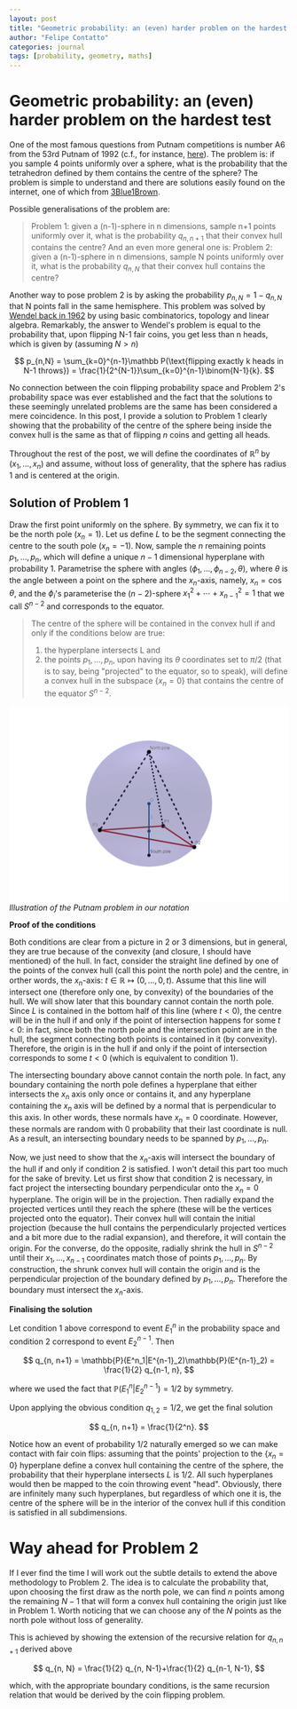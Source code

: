 ```yaml
---
layout: post
title: "Geometric probability: an (even) harder problem on the hardest test"
author: "Felipe Contatto"
categories: journal
tags: [probability, geometry, maths]
---
```

# Geometric probability: an (even) harder problem on the hardest test
One of the most famous questions from Putnam competitions is number A6 from the 53rd Putnam of 1992 (c.f., for instance, [here](https://prase.cz/kalva/putnam/putn92.html)). The problem is: if you sample 4 points uniformly over a sphere, what is the probability that the tetrahedron defined by them contains the centre of the sphere? The problem is simple to understand and there are solutions easily found on the internet, one of which from [3Blue1Brown](https://youtu.be/OkmNXy7er84?feature=shared).

Possible generalisations of the problem are: 
>Problem 1: given a (n-1)-sphere in n dimensions, sample n+1 points uniformly over it, what is the probability $q_{n, n+1}$ that their convex hull contains the centre? 
And an even more general one is:
>Problem 2: given a (n-1)-sphere in n dimensions, sample N points uniformly over it, what is the probability $q_{n,N}$ that their convex hull contains the centre?

Another way to pose problem 2 is by asking the probability $p_{n,N}=1-q_{n,N}$ that N points fall in the same hemisphere. This problem was solved by [Wendel back in 1962](https://www.mscand.dk/article/view/10655/8676) by using basic combinatorics, topology and linear algebra. Remarkably, the answer to Wendel's problem is equal to the probability that, upon flipping N-1 fair coins, you get less than n heads, which is given by (assuming $N>n$)

$$
p_{n,N} = \sum_{k=0}^{n-1}\mathbb P(\text{flipping exactly k heads in N-1 throws}) = \frac{1}{2^{N-1}}\sum_{k=0}^{n-1}\binom{N-1}{k}. 
$$

No connection between the coin flipping probability space and Problem 2's probability space was ever established and the fact that the solutions to these seemingly unrelated problems are the same has been considered a mere coincidence. In this post, I provide a solution to Problem 1 clearly showing that the probability of the centre of the sphere being inside the convex hull is the same as that of flipping $n$ coins and getting all heads.

Throughout the rest of the post, we will define the coordinates of $\mathbb{R}^n$ by $(x_1, \dots, x_n)$ and assume, without loss of generality, that the sphere has radius $1$ and is centered at the origin.

## Solution of Problem 1

Draw the first point uniformly on the sphere. By symmetry, we can fix it to be the north pole ($x_n=1$). Let us define $L$ to be the segment connecting the centre to the south pole ($x_n=-1$). Now, sample the $n$ remaining points $p_1, \dots, p_n$, which will define a unique $n-1$ dimensional hyperplane with probability $1$. Parametrise the sphere with angles $(\phi_1, \dots, \phi_{n-2}, \theta)$, where $\theta$ is the angle between a point on the sphere and the $x_n$-axis, namely, $x_n=\cos\theta$, and the $\phi_i$'s parameterise the $(n-2)$-sphere $x_1^2+\cdots+x_{n-1}^2=1$ that we call $S^{n-2}$ and corresponds to the equator.
 
>The centre of the sphere will be contained in the convex hull if and only if the conditions below are true:
>1. the hyperplane intersects L and
>2. the points $p_1, \dots, p_n$, upon having its $\theta$ coordinates set to $\pi/2$ (that is to say, being "projected" to the equator, so to speak), will define a convex hull in the subspace {$x_n=0$} that contains the centre of the equator $S^{n-2}$.

![](https://raw.githubusercontent.com/fcontatto/fcontatto.github.io/main/assets/img/geometricprobability/sphereputnam.png)
*Illustration of the Putnam problem in our notation*

**Proof of the conditions**

Both conditions are clear from a picture in $2$ or $3$ dimensions, but in general, they are true because of the convexity (and closure, I should have mentioned) of the hull. In fact, consider the straight line defined by one of the points  of the convex hull (call this point the north pole) and the centre, in orther words, the $x_n$-axis: $t\in\mathbb R \mapsto (0, \dots, 0, t)$. Assume that this line will intersect one (therefore only one, by convexity) of the boundaries of the hull. We will show later that this boundary cannot contain the north pole. Since $L$ is contained in the bottom half of this line (where $t<0$), the centre will be in the hull if and only if the point of intersection happens for some $t<0$: in fact, since both the north pole and the intersection point are in the hull, the segment connecting both points is contained in it (by convexity). Therefore, the origin is in the hull if and only if the point of intersection corresponds to some $t<0$ (which is equivalent to condition 1).

The intersecting boundary above cannot contain the north pole. In fact, any boundary containing the north pole defines a hyperplane that either intersects the $x_n$ axis only once or contains it, and any hyperplane containing the $x_n$ axis will be defined by a normal that is perpendicular to this axis. In other words, these normals have $x_n=0$ coordinate. However, these normals are random with $0$ probability that their last coordinate is null. As a result, an intersecting boundary needs to be spanned by $p_1, \dots, p_n.$

Now, we just need to show that the $x_n$-axis will intersect the boundary of the hull if and only if condition 2 is satisfied. I won't detail this part too much for the sake of brevity. Let us first show that condition 2 is necessary, in fact project the intersecting boundary perpendicular onto the $x_n=0$ hyperplane. The origin will be in the projection. Then radially expand the projected vertices until they reach the sphere (these will be the vertices projected onto the equator). Their convex hull will contain the initial projection (because the hull contains the perpendicularly projected vertices and a bit more due to the radial expansion), and therefore, it will contain the origin. For the converse, do the opposite, radially shrink the hull in $S^{n-2}$ until their $x_1,\dots,x_{n-1}$ coordinates match those of points $p_1,\dots,p_n$. By construction, the shrunk convex hull will contain the origin and is the perpendicular projection of the boundary defined by $p_1, \dots, p_n$. Therefore the boundary must intersect the $x_n$-axis.

**Finalising the solution**

Let condition 1 above correspond to event $E^n_1$ in the probability space and condition 2 correspond to event $E^{n-1}_2$. Then

$$
q_{n, n+1} = \mathbb{P}(E^n_1|E^{n-1}_2)\mathbb{P}(E^{n-1}_2) = \frac{1}{2} q_{n-1, n},
$$

where we used the fact that $\mathbb{P}(E^n_1\vert E^{n-1}_2)=1/2$ by symmetry.

Upon applying the obvious condition $q_{1, 2}=1/2$, we get the final solution

$$
q_{n, n+1} = \frac{1}{2^n}.
$$

Notice how an event of probability $1/2$ naturally emerged so we can make contact with fair coin flips: assuming that the points' projection to the  {$x_n=0$} hyperplane define a convex hull containing the centre of the sphere, the probability that their hyperplane intersects $L$ is $1/2$. All such hyperplanes would then be mapped to the coin throwing event "head". Obviously, there are infinitely many such hyperplanes, but regardless of which one it is, the centre of the sphere will be in the interior of the convex hull if this condition is satisfied in all subdimensions.

# Way ahead for Problem 2
If I ever find the time I will work out the subtle details to extend the above methodology to Problem 2. The idea is to calculate the probability that, upon choosing the first draw as the north pole, we can find $n$ points among the remaining $N-1$ that will form a convex hull containing the origin just like in Problem 1. Worth noticing that we can choose any of the $N$ points as the north pole without loss of generality.

This is achieved by showing the extension of the recursive relation for $q_{n,n+1}$ derived above

$$
q_{n, N} = \frac{1}{2} q_{n, N-1}+\frac{1}{2} q_{n-1, N-1},
$$

which, with the appropriate boundary conditions, is the same recursion relation that would be derived by the coin flipping problem.